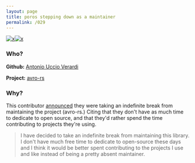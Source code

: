 ```yaml
---
layout: page
title: poros stepping down as a maintainer
permalink: /029
---
```


[![x](https://img.shields.io/badge/-Not%20Enough%20Time%20(Internal)-darkblue)](/#NETI)[![x](https://img.shields.io/badge/-No%20Longer%20Useful-lightgrey)](/#NLU)

### Who?

**Github:** [Antonio Uccio Verardi](https://github.com/flavray/avro-rs/issues/174)

**Project:** [avro-rs](https://github.com/flavray/avro-rs)

### Why?

This contributor [announced](https://github.com/flavray/avro-rs/issues/174) they were taking an indefinite break from maintaining the project (avro-rs.) Citing that they don't have as much time to dedicate to open source, and that they'd rather spend the time contributing to projects they're using. 

> I have decided to take an indefinite break from maintaining this  library. I don't have much free time to dedicate to open-source these  days and I think it would be better spent contributing to the projects I use and like instead of being a pretty absent maintainer.

